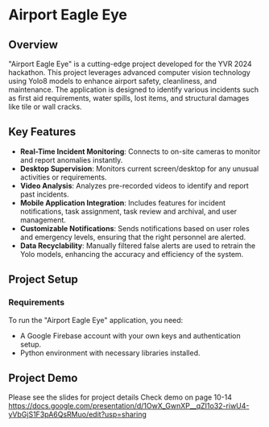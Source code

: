 # Airport Eagle Eye

## Overview
"Airport Eagle Eye" is a cutting-edge project developed for the YVR 2024 hackathon. This project leverages advanced computer vision technology using Yolo8 models to enhance airport safety, cleanliness, and maintenance. The application is designed to identify various incidents such as first aid requirements, water spills, lost items, and structural damages like tile or wall cracks.

## Key Features
- **Real-Time Incident Monitoring**: Connects to on-site cameras to monitor and report anomalies instantly.
- **Desktop Supervision**: Monitors current screen/desktop for any unusual activities or requirements.
- **Video Analysis**: Analyzes pre-recorded videos to identify and report past incidents.
- **Mobile Application Integration**: Includes features for incident notifications, task assignment, task review and archival, and user management.
- **Customizable Notifications**: Sends notifications based on user roles and emergency levels, ensuring that the right personnel are alerted.
- **Data Recyclability**: Manually filtered false alerts are used to retrain the Yolo models, enhancing the accuracy and efficiency of the system.

## Project Setup

### Requirements
To run the "Airport Eagle Eye" application, you need:
- A Google Firebase account with your own keys and authentication setup.
- Python environment with necessary libraries installed.

## Project Demo
Please see the slides for project details
Check demo on page 10-14
https://docs.google.com/presentation/d/1OwX_GwnXP__qZI1o32-riwU4-yVbGjS1F3pA6QsRMuo/edit?usp=sharing